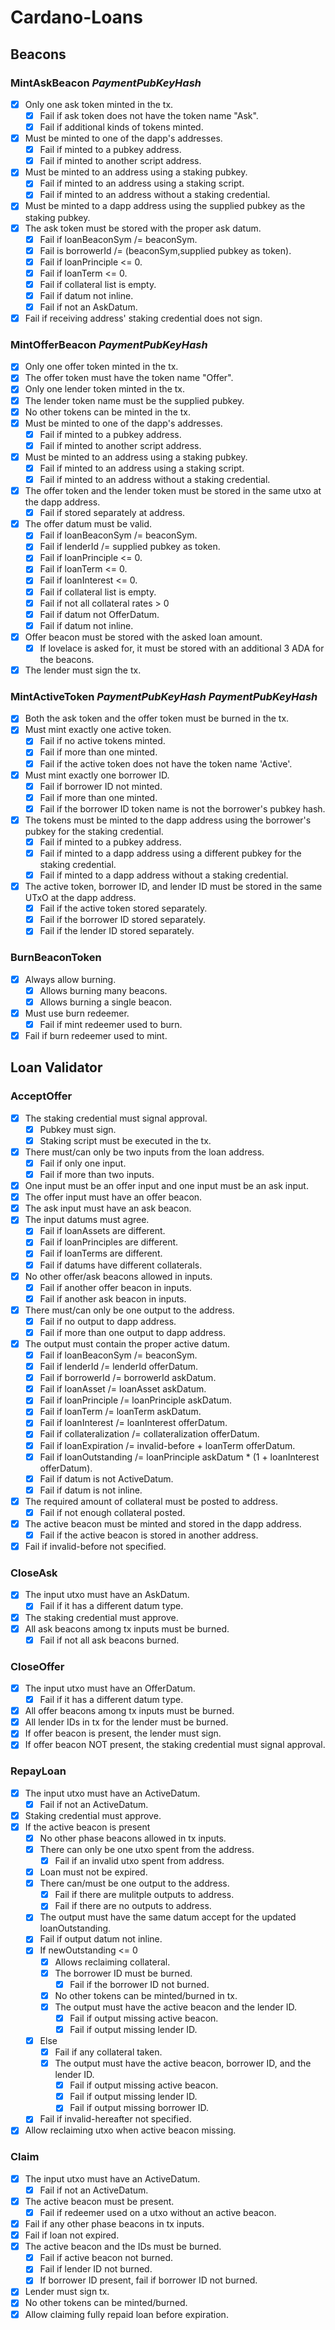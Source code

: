 # Cardano-Loans

## Beacons

### MintAskBeacon *PaymentPubKeyHash*
- [x] Only one ask token minted in the tx.
  - [x] Fail if ask token does not have the token name "Ask".
  - [x] Fail if additional kinds of tokens minted.
- [x] Must be minted to one of the dapp's addresses.
  - [x] Fail if minted to a pubkey address.
  - [x] Fail if minted to another script address.
- [x] Must be minted to an address using a staking pubkey.
  - [x] Fail if minted to an address using a staking script.
  - [x] Fail if minted to an address without a staking credential.
- [x] Must be minted to a dapp address using the supplied pubkey as the staking pubkey.
- [x] The ask token must be stored with the proper ask datum.
  - [x] Fail if loanBeaconSym /= beaconSym.
  - [x] Fail is borrowerId /= (beaconSym,supplied pubkey as token).
  - [x] Fail if loanPrinciple <= 0.
  - [x] Fail if loanTerm <= 0.
  - [x] Fail if collateral list is empty.
  - [x] Fail if datum not inline.
  - [x] Fail if not an AskDatum.
- [x] Fail if receiving address' staking credential does not sign.

### MintOfferBeacon *PaymentPubKeyHash*
- [x] Only one offer token minted in the tx.
- [x] The offer token must have the token name "Offer".
- [x] Only one lender token minted in the tx.
- [x] The lender token name must be the supplied pubkey.
- [x] No other tokens can be minted in the tx.
- [x] Must be minted to one of the dapp's addresses.
  - [x] Fail if minted to a pubkey address.
  - [x] Fail if minted to another script address.
- [x] Must be minted to an address using a staking pubkey.
  - [x] Fail if minted to an address using a staking script.
  - [x] Fail if minted to an address without a staking credential.
- [x] The offer token and the lender token must be stored in the same utxo at the dapp address.
  - [x] Fail if stored separately at address.
- [x] The offer datum must be valid.
  - [x] Fail if loanBeaconSym /= beaconSym.
  - [x] Fail if lenderId /= supplied pubkey as token.
  - [x] Fail if loanPrinciple <= 0.
  - [x] Fail if loanTerm <= 0.
  - [x] Fail if loanInterest <= 0.
  - [x] Fail if collateral list is empty.
  - [x] Fail if not all collateral rates > 0
  - [x] Fail if datum not OfferDatum.
  - [x] Fail if datum not inline.
- [x] Offer beacon must be stored with the asked loan amount.
  - [x] If lovelace is asked for, it must be stored with an additional 3 ADA for the beacons.
- [x] The lender must sign the tx.

### MintActiveToken *PaymentPubKeyHash* *PaymentPubKeyHash*
- [x] Both the ask token and the offer token must be burned in the tx.
- [x] Must mint exactly one active token.
  - [x] Fail if no active tokens minted.
  - [x] Fail if more than one minted.
  - [x] Fail if the active token does not have the token name 'Active'.
- [x] Must mint exactly one borrower ID.
  - [x] Fail if borrower ID not minted.
  - [x] Fail if more than one minted.
  - [x] Fail if the borrower ID token name is not the borrower's pubkey hash.
- [x] The tokens must be minted to the dapp address using the borrower's pubkey for the staking credential.
  - [x] Fail if minted to a pubkey address.
  - [x] Fail if minted to a dapp address using a different pubkey for the staking credential.
  - [x] Fail if minted to a dapp address without a staking credential.
- [x] The active token, borrower ID, and lender ID must be stored in the same UTxO at the dapp address.
  - [x] Fail if the active token stored separately.
  - [x] Fail if the borrower ID stored separately.
  - [x] Fail if the lender ID stored separately.

### BurnBeaconToken
- [x] Always allow burning.
  - [x] Allows burning many beacons.
  - [x] Allows burning a single beacon.
- [x] Must use burn redeemer.
  - [x] Fail if mint redeemer used to burn.
- [x] Fail if burn redeemer used to mint.

## Loan Validator

### AcceptOffer
- [x] The staking credential must signal approval.
  - [x] Pubkey must sign.
  - [x] Staking script must be executed in the tx.
- [x] There must/can only be two inputs from the loan address.
  - [x] Fail if only one input.
  - [x] Fail if more than two inputs.
- [x] One input must be an offer input and one input must be an ask input.
- [x] The offer input must have an offer beacon.
- [x] The ask input must have an ask beacon.
- [x] The input datums must agree.
  - [x] Fail if loanAssets are different.
  - [x] Fail if loanPrinciples are different.
  - [x] Fail if loanTerms are different.
  - [x] Fail if datums have different collaterals.
- [x] No other offer/ask beacons allowed in inputs.
  - [x] Fail if another offer beacon in inputs.
  - [x] Fail if another ask beacon in inputs.
- [x] There must/can only be one output to the address.
  - [x] Fail if no output to dapp address.
  - [x] Fail if more than one output to dapp address.
- [x] The output must contain the proper active datum.
  - [x] Fail if loanBeaconSym /= beaconSym.
  - [x] Fail if lenderId /= lenderId offerDatum.
  - [x] Fail if borrowerId /= borrowerId askDatum.
  - [x] Fail if loanAsset /= loanAsset askDatum.
  - [x] Fail if loanPrinciple /= loanPrinciple askDatum.
  - [x] Fail if loanTerm /= loanTerm askDatum.
  - [x] Fail if loanInterest /= loanInterest offerDatum.
  - [x] Fail if collateralization /= collateralization offerDatum.
  - [x] Fail if loanExpiration /= invalid-before + loanTerm offerDatum.
  - [x] Fail if loanOutstanding /= loanPrinciple askDatum * (1 + loanInterest offerDatum).
  - [x] Fail if datum is not ActiveDatum.
  - [x] Fail if datum is not inline.
- [x] The required amount of collateral must be posted to address.
  - [x] Fail if not enough collateral posted.
- [x] The active beacon must be minted and stored in the dapp address.
  - [x] Fail if the active beacon is stored in another address.
- [x] Fail if invalid-before not specified.

### CloseAsk
- [x] The input utxo must have an AskDatum.
  - [x] Fail if it has a different datum type.
- [x] The staking credential must approve.
- [x] All ask beacons among tx inputs must be burned.
  - [x] Fail if not all ask beacons burned.

### CloseOffer
- [x] The input utxo must have an OfferDatum.
  - [x] Fail if it has a different datum type.
- [x] All offer beacons among tx inputs must be burned.
- [x] All lender IDs in tx for the lender must be burned.
- [x] If offer beacon is present, the lender must sign.
- [x] If offer beacon NOT present, the staking credential must signal approval.

### RepayLoan
- [x] The input utxo must have an ActiveDatum.
  - [x] Fail if not an ActiveDatum.
- [x] Staking credential must approve.
- [x] If the active beacon is present
  - [x] No other phase beacons allowed in tx inputs.
  - [x] There can only be one utxo spent from the address.
    - [x] Fail if an invalid utxo spent from address.
  - [x] Loan must not be expired.
  - [x] There can/must be one output to the address.
    - [x] Fail if there are mulitple outputs to address.
    - [x] Fail if there are no outputs to address.
  - [x] The output must have the same datum accept for the updated loanOutstanding.
  - [x] Fail if output datum not inline.
  - [x] If newOutstanding <= 0
    - [x] Allows reclaiming collateral.
    - [x] The borrower ID must be burned.
      - [x] Fail if the borrower ID not burned.
    - [x] No other tokens can be minted/burned in tx.
    - [x] The output must have the active beacon and the lender ID.
      - [x] Fail if output missing active beacon.
      - [x] Fail if output missing lender ID.
  - [x] Else
    - [x] Fail if any collateral taken.
    - [x] The output must have the active beacon, borrower ID, and the lender ID.
      - [x] Fail if output missing active beacon.
      - [x] Fail if output missing lender ID.
      - [x] Fail if output missing borrower ID.
  - [x] Fail if invalid-hereafter not specified.
- [x] Allow reclaiming utxo when active beacon missing.

### Claim
- [x] The input utxo must have an ActiveDatum.
  - [x] Fail if not an ActiveDatum.
- [x] The active beacon must be present.
  - [x] Fail if redeemer used on a utxo without an active beacon.
- [x] Fail if any other phase beacons in tx inputs.
- [x] Fail if loan not expired.
- [x] The active beacon and the IDs must be burned.
  - [x] Fail if active beacon not burned.
  - [x] Fail if lender ID not burned.
  - [x] If borrower ID present, fail if borrower ID not burned.
- [x] Lender must sign tx.
- [x] No other tokens can be minted/burned.
- [x] Allow claiming fully repaid loan before expiration.